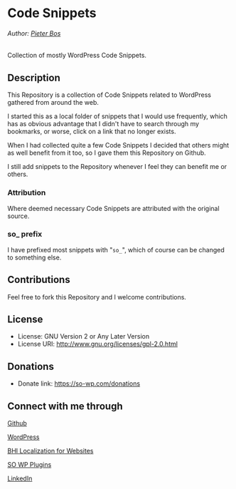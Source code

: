 # Code Snippets

###### Author: [Pieter Bos](https://github.com/senlin)

Collection of mostly WordPress Code Snippets.

## Description

This Repository is a collection of Code Snippets related to WordPress gathered from around the web. 

I started this as a local folder of snippets that I would use frequently, which has as obvious advantage that I didn't have to search through my bookmarks, or worse, click on a link that no longer exists.

When I had collected quite a few Code Snippets I decided that others might as well benefit from it too, so I gave them this Repository on Github.

I still add snippets to the Repository whenever I feel they can benefit me or others.

### Attribution

Where deemed necessary Code Snippets are attributed with the original source.

### so_ prefix

I have prefixed most snippets with "`so_`", which of course can be changed to something else.

## Contributions

Feel free to fork this Repository and I welcome contributions.

## License

* License: GNU Version 2 or Any Later Version
* License URI: http://www.gnu.org/licenses/gpl-2.0.html

## Donations

* Donate link: https://so-wp.com/donations

## Connect with me through

[Github](https://github.com/senlin) 

[WordPress](https://profiles.wordpress.org/senlin/) 

[BHI Localization for Websites](https://www.bhi-localization.com)

[SO WP Plugins](https://so-wp.com)

[LinkedIn](https://www.linkedin.com/in/pieterbos83) 
